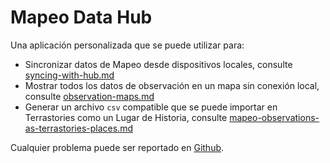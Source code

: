 # Mapeo Data Hub

Una aplicación personalizada que se puede utilizar para:

* Sincronizar datos de Mapeo desde dispositivos locales, consulte [syncing-with-hub.md](syncing-with-hub.md "mención")
* Mostrar todos los datos de observación en un mapa sin conexión local, consulte [observation-maps.md](observation-maps.md "mención")
* Generar un archivo `csv` compatible que se puede importar en Terrastories como un Lugar de Historia, consulte [mapeo-observations-as-terrastories-places.md](mapeo-observations-as-terrastories-places.md "mención")

Cualquier problema puede ser reportado en [Github](https://github.com/digidem/mapeo-bridge).